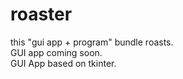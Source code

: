 # roaster
this "gui app + program" bundle roasts.
</br>
GUI app coming soon.
</br> GUI App based on tkinter.
